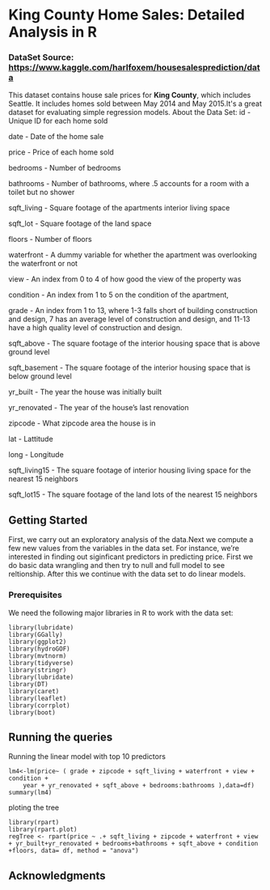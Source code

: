 # King County Home Sales: Detailed Analysis in R 

### DataSet Source:  https://www.kaggle.com/harlfoxem/housesalesprediction/data

This dataset contains house sale prices for <b>King County</b>, which includes Seattle. It includes homes sold between May 2014 and May 2015.It's a great dataset for evaluating simple regression models.
About the Data Set:
id - Unique ID for each home sold 

date - Date of the home sale 

price - Price of each home sold 

bedrooms - Number of bedrooms 

bathrooms - Number of bathrooms, where .5 accounts for a room with a toilet but no shower 

sqft_living - Square footage of the apartments interior living space 

sqft_lot - Square footage of the land space 

floors - Number of floors 

waterfront - A dummy variable for whether the apartment was overlooking the waterfront or not 

view - An index from 0 to 4 of how good the view of the property was 

condition - An index from 1 to 5 on the condition of the apartment, 

grade - An index from 1 to 13, where 1-3 falls short of building construction and design, 7 has an average level of construction and design, and 11-13 have a high quality level of construction and design. 

sqft_above - The square footage of the interior housing space that is above ground level 

sqft_basement - The square footage of the interior housing space that is below ground level 

yr_built - The year the house was initially built 

yr_renovated - The year of the house’s last renovation 

zipcode - What zipcode area the house is in 

lat - Lattitude 

long - Longitude 

sqft_living15 - The square footage of interior housing living space for the nearest 15 neighbors 

sqft_lot15 - The square footage of the land lots of the nearest 15 neighbors 

## Getting Started

First, we carry out an exploratory analysis of the data.Next we compute a few new values from the variables in the data set. For instance, we’re interested in finding out siginficant predictors in predicting price. First we do basic data wrangling and then try to null and full model to see reltionship. After this we continue with the data set to do linear models.

### Prerequisites

We need the following major libraries in R to work with the data set:

```
library(lubridate)
library(GGally)
library(ggplot2)
library(hydroGOF)
library(mvtnorm)
library(tidyverse)
library(stringr)
library(lubridate)
library(DT)
library(caret)
library(leaflet)
library(corrplot)
library(boot)
```


## Running the queries

Running the linear model with top 10 predictors

```
lm4<-lm(price~ ( grade + zipcode + sqft_living + waterfront + view + condition + 
    year + yr_renovated + sqft_above + bedrooms:bathrooms ),data=df)
summary(lm4)
```

ploting the tree

```
library(rpart)
library(rpart.plot)
regTree <- rpart(price ~ .+ sqft_living + zipcode + waterfront + view + yr_built+yr_renovated + bedrooms+bathrooms + sqft_above + condition +floors, data= df, method = "anova")
```

## Acknowledgments


